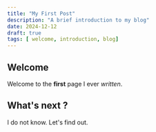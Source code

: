 ```yaml
---
title: "My First Post"
description: "A brief introduction to my blog"
date: 2024-12-12
draft: true
tags: [ welcome, introduction, blog]
---
```


## Welcome

Welcome to the **first** page I ever *written*.

## What's next ?

I do not know. Let's find out.
